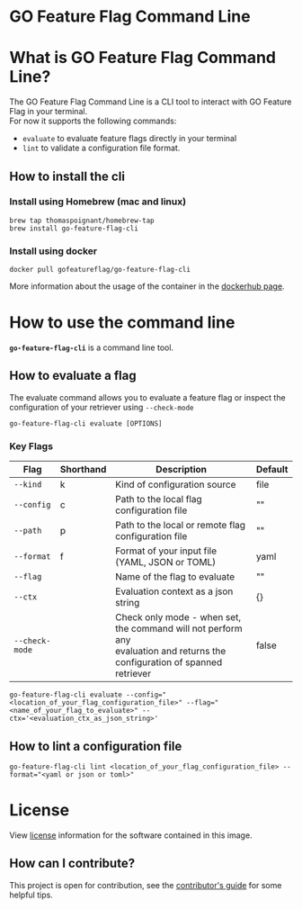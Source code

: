 # GO Feature Flag Command Line

# What is GO Feature Flag Command Line?

The GO Feature Flag Command Line is a CLI tool to interact with GO Feature Flag in your terminal.  
For now it supports the following commands:

- `evaluate` to evaluate feature flags directly in your terminal
- `lint` to validate a configuration file format.

## How to install the cli

### Install using Homebrew (mac and linux)

```shell
brew tap thomaspoignant/homebrew-tap
brew install go-feature-flag-cli
```

### Install using docker

```shell
docker pull gofeatureflag/go-feature-flag-cli
```

More information about the usage of the container in
the [dockerhub page](https://hub.docker.com/r/gofeatureflag/go-feature-flag-cli).

# How to use the command line

**`go-feature-flag-cli`**  is a command line tool.

## How to evaluate a flag

The evaluate command allows you to evaluate a feature flag or inspect the configuration of your retriever using
`--check-mode`

```shell
go-feature-flag-cli evaluate [OPTIONS]
```

### Key Flags

| Flag           | Shorthand | Description                                                                                                                     | Default |
|----------------|-----------|---------------------------------------------------------------------------------------------------------------------------------|---------|
| `--kind`       | k         | Kind of configuration source                                                                                                    | file    |
| `--config`     | c         | Path to the local flag configuration file                                                                                       | ""      |
| `--path`       | p         | Path to the local or remote flag configuration file                                                                             | ""      |
| `--format`     | f         | Format of your input file (YAML, JSON or TOML)                                                                                  | yaml    |
| `--flag`       |           | Name of the flag to evaluate                                                                                                    | ""      |
| `--ctx`        |           | Evaluation context as a json string                                                                                             | {}      |
| `--check-mode` |           | Check only mode - when set, the command will not perform any <br/>evaluation and returns the configuration of spanned retriever | false   |

```shell
go-feature-flag-cli evaluate --config="<location_of_your_flag_configuration_file>" --flag="<name_of_your_flag_to_evaluate>" --ctx='<evaluation_ctx_as_json_string>'
```

## How to lint a configuration file

```shell
go-feature-flag-cli lint <location_of_your_flag_configuration_file> --format="<yaml or json or toml>"
```

# License

View [license](https://github.com/thomaspoignant/go-feature-flag/blob/main/LICENSE) information for the software
contained in this image.

## How can I contribute?

This project is open for contribution, see
the [contributor's guide](https://github.com/thomaspoignant/go-feature-flag/blob/main/CONTRIBUTING.md) for some helpful
tips.
